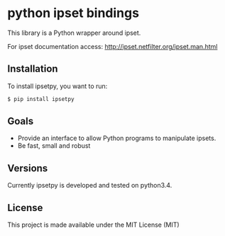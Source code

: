 python ipset bindings
=====================

This library is a Python wrapper around ipset.

For ipset documentation access: http://ipset.netfilter.org/ipset.man.html


Installation
------------

To install ipsetpy, you want to run:

```bash
$ pip install ipsetpy
```


Goals
-----

- Provide an interface to allow Python programs to manipulate ipsets.
- Be fast, small and robust


Versions
--------

Currently ipsetpy is developed and tested on python3.4.


License
-------

This project is made available under the MIT License (MIT)
